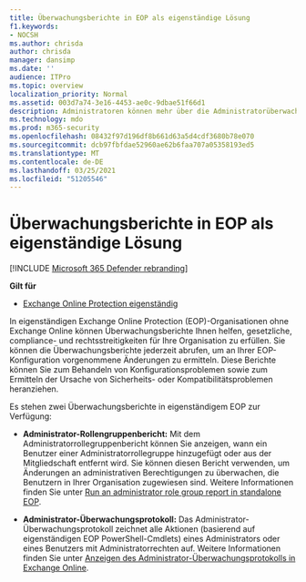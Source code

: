 ```yaml
---
title: Überwachungsberichte in EOP als eigenständige Lösung
f1.keywords:
- NOCSH
ms.author: chrisda
author: chrisda
manager: dansimp
ms.date: ''
audience: ITPro
ms.topic: overview
localization_priority: Normal
ms.assetid: 003d7a74-3e16-4453-ae0c-9dbae51f66d1
description: Administratoren können mehr über die Administratorüberwachungsberichte erfahren, die in Exchange Online Protection (EOP) verfügbar sind.
ms.technology: mdo
ms.prod: m365-security
ms.openlocfilehash: 08432f97d196df8b661d63a5d4cdf3680b78e070
ms.sourcegitcommit: dcb97fbfdae52960ae62b6faa707a05358193ed5
ms.translationtype: MT
ms.contentlocale: de-DE
ms.lasthandoff: 03/25/2021
ms.locfileid: "51205546"
---
```

# <a name="auditing-reports-in-standalone-eop"></a>Überwachungsberichte in EOP als eigenständige Lösung

[!INCLUDE [Microsoft 365 Defender rebranding](../includes/microsoft-defender-for-office.md)]

**Gilt für**
-  [Exchange Online Protection eigenständig](exchange-online-protection-overview.md)

In eigenständigen Exchange Online Protection (EOP)-Organisationen ohne Exchange Online können Überwachungsberichte Ihnen helfen, gesetzliche, compliance- und rechtsstreitigkeiten für Ihre Organisation zu erfüllen. Sie können die Überwachungsberichte jederzeit abrufen, um an Ihrer EOP-Konfiguration vorgenommene Änderungen zu ermitteln. Diese Berichte können Sie zum Behandeln von Konfigurationsproblemen sowie zum Ermitteln der Ursache von Sicherheits- oder Kompatibilitätsproblemen heranziehen.

Es stehen zwei Überwachungsberichte in eigenständigem EOP zur Verfügung:

- **Administrator-Rollengruppenbericht:** Mit dem Administratorrollegruppenbericht können Sie anzeigen, wann ein Benutzer einer Administratorrollegruppe hinzugefügt oder aus der Mitgliedschaft entfernt wird. Sie können diesen Bericht verwenden, um Änderungen an administrativen Berechtigungen zu überwachen, die Benutzern in Ihrer Organisation zugewiesen sind. Weitere Informationen finden Sie unter [Run an administrator role group report in standalone EOP](run-an-administrator-role-group-report-in-eop-eop.md).

- **Administrator-Überwachungsprotokoll:** Das Administrator-Überwachungsprotokoll zeichnet alle Aktionen (basierend auf eigenständigen EOP PowerShell-Cmdlets) eines Administrators oder eines Benutzers mit Administratorrechten auf. Weitere Informationen finden Sie unter [Anzeigen des Administrator-Überwachungsprotokolls in Exchange Online](/exchange/security-and-compliance/exchange-auditing-reports/view-administrator-audit-log).